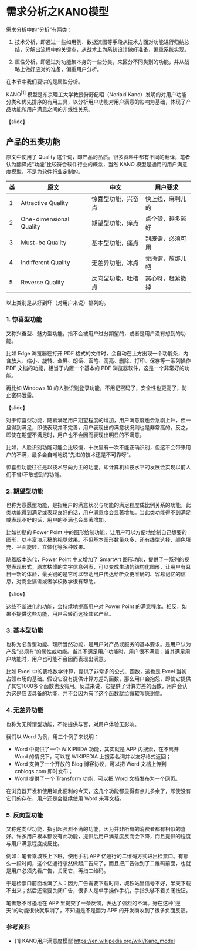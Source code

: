 # 需求分析之KANO模型

需求分析中的“分析”有两类：

1. 技术分析，即通过一些如用例、数据流图等手段从技术方面对功能进行归纳总结，分解出流程中的关键点，从战术上为系统设计做好准备，偏重系统实现。

2. 属性分析，即通过对功能集本身的一些分类，来区分不同类别的功能，并从战略上做好应对的准备，偏重用户分析。

在本节中我们要讲的是属性分析。

KANO$^{[1]}$ 模型是东京理工大学教授狩野纪昭（Noriaki Kano）发明的对用户功能分类和优先排序的有用工具，以分析用户功能对用户满意的影响为基础，体现了产品功能和用户满意之间的非线性关系。

【slide】

## 产品的五类功能

原文中使用了 Quality 这个词，即产品的品质。很多资料中都有不同的翻译，笔者认为翻译成“功能”比较符合软件行业的概念，当然 KANO 模型是通用的用户满意度模型，不是为软件行业定制的。

|类|原文|中文|用户要求|
|--|--|--|--|
|1|Attractive Quality|惊喜型功能，兴奋点|快上线，麻利儿的|
|2|One-dimensional Quality|期望型功能，痒点|点个赞，越多越好|
|3|Must-be Quality|基本型功能，痛点|别废话，必须可用|
|4|Indifferent Quality|无差异功能，冰点|无所谓，放那儿吧|
|5|Reverse Quality|反向型功能，吐槽点|窝心呀，赶紧撤掉|

以上类别是从好到坏（对用户来说）排列的。

### 1. 惊喜型功能

又称兴奋型、魅力型功能，指不会被用户过分期望的，或者是用户没有想到的功能。

比如 Edge 浏览器在打开 PDF 格式的文件时，会自动在上方出现一个功能条，内含放大、缩小、旋转、全屏、朗读、画笔、高亮、删除、打印、保存等一系列操作 PDF 文档的功能，相当于内置一个基本的 PDF 浏览器软件，这是一个非常好的功能。

再比如 Windows 10 的人脸识别登录功能，不用记密码了，安全性也更高了，防止密码泄露。

【slide】

对于惊喜型功能，随着满足用户期望程度的增加，用户满意度也会急剧上升，但一旦得到满足，即使表现并不完善，用户表现出的满意状况则也是非常高的。反之，即使在期望不满足时，用户也不会因而表现出明显的不满意。

比如，人脸识别功能可能会比较慢，十次里有一次不能正确识别，但这不会带来用户的不满，最多会自嘲地说“先进的技术还是不可靠呀”。

惊喜型功能往往是以技术导向为主的功能，即计算机科技水平的发展会实现以前人们不曾/不敢想到的功能。

### 2. 期望型功能

也称为意愿型功能，是指用户的满意状况与功能的满足程度成比例关系的功能，此类功能得到满足或表现良好的话，用户满意度会显著增加。当此类功能得不到满足或表现不好的话，用户的不满也会显著增加。

比如初期的 Power Point 中的图形绘制功能，让用户可以方便地绘制自己想要的图形，以丰富演示稿的视觉效果。不但基本图形数量众多，还有线型选择、颜色填充、平面旋转、立体化等多种效果。

随着版本迭代，Power Point 中又增加了 SmartArt 图形功能，提供了一系列的视觉表现形式，原本枯燥的文字信息列表，可以变成生动的结构化图形，让用户有耳目一新的体验，最关键的是它可以帮助用户传达给听众更准确的、容易记忆的信息，对商业演讲或者学校教学很有帮助。

【slide】

这些不断进化的功能，会持续地提高用户对 Power Point 的满意程度。相反，如果不提供这些功能，用户会转而选择其它产品。

### 3. 基本型功能

也称为必备型功能、理所当然功能，是用户对产品或服务的基本要求。是用户认为产品“必须有”的属性或功能。当其不满足用户功能时，用户很不满意；当其满足用户功能时，用户也可能不会因而表现出满意。

比如 Excel 中的表格数学计算，提供了非常多的公式、函数，这也是 Excel 当初占领市场的基础。假设它没有提供计算方差的函数，那么用户会抱怨，即使它提供了其它1000多个函数也没有用。反过来说，它提供了计算方差的函数，用户会认为这是应该具备的功能，并不会因为有了这个函数就给微软写感谢信。

### 4. 无差异功能

也称为无所谓型功能，不论提供与否，对用户体验无影响。

我们以 Word 为例，用三个例子来说明：

 - Word 中提供了一个 WIKIPEIDA 功能，其实就是 APP 内搜索，在不离开 Word 的情况下，可以在 WIKIPEDIA 上搜索名词并以友好格式返回；
 - Word 支持了一个开放的 Blog 博客协议，可以把 Word 文档上传到 cnblogs.com 即时发布；
 - Word 提供了一个 Transform 功能，可以把 Word 文档发布为一个网页。

在浏览器开发和使用如此便利的今天，这几个功能都显得有点儿多余了，即使没有它们的存在，用户还是会继续使用 Word 来写文档。

### 5. 反向型功能

又称逆向型功能，指引起强烈不满的功能，因为并非所有的消费者都有相似的喜好。许多用户根本都没有此功能，提供后用户满意度反而会下降，而且提供的程度与用户满意程度成反比。

例如：笔者乘城铁上下班，使用手机 APP 亿通行的二维码方式进出检票口。有那么一段时间，这个亿通行忽然做起广告来了，而且把广告做到了二维码前面，也就是用户必须先看广告，关闭它，再扫二维码。

于是检票口前面堆满了人：因为广告需要下载时间，城铁站里信号不好，半天下载不出来；然后还需要关闭广告，很多人是单手操作手机，手指头够不着关闭按钮。

笔者怒不可遏地在 APP 里提交了一条反馈，表达了强烈的不满。好在这种“逆天”的功能很快就取消了，不知道是不是因为 APP 的开发商收到了很多负面反馈。

### 参考资料

- [1] KANO用户满意度模型 https://en.wikipedia.org/wiki/Kano_model
